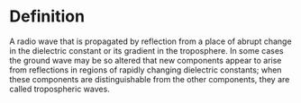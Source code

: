 # Definition

A radio wave that is propagated by reflection from a place of abrupt
change in the dielectric constant or its gradient in the troposphere. In
some cases the ground wave may be so altered that new components appear
to arise from reflections in regions of rapidly changing dielectric
constants; when these components are distinguishable from the other
components, they are called tropospheric waves.
